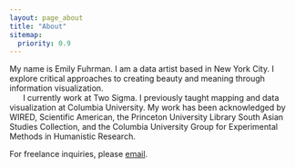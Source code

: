 ```yaml
---
layout: page_about
title: "About"
sitemap:
  priority: 0.9
---
```

My name is Emily Fuhrman. I am a data artist based in New York City. I explore critical approaches to creating beauty and meaning through information visualization.<br/>
&nbsp;&nbsp;&nbsp;&nbsp;&nbsp;&nbsp;I currently work at Two Sigma. I previously taught mapping and data visualization at Columbia University. My work has been acknowledged by WIRED, Scientific American, the Princeton University Library South Asian Studies Collection, and the Columbia University Group for Experimental Methods in Humanistic Research.

<span class='sub'>For freelance inquiries, please [email](mailto:ef2512@columbia.edu).</span>